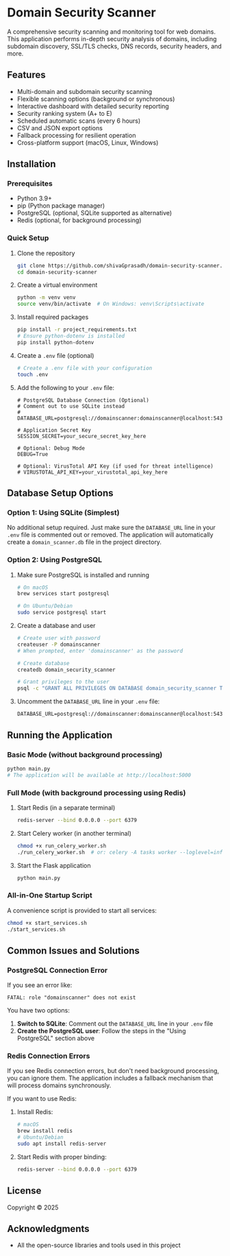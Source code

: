 # Domain Security Scanner

A comprehensive security scanning and monitoring tool for web domains. This application performs in-depth security analysis of domains, including subdomain discovery, SSL/TLS checks, DNS records, security headers, and more.

## Features

- Multi-domain and subdomain security scanning
- Flexible scanning options (background or synchronous)
- Interactive dashboard with detailed security reporting
- Security ranking system (A+ to E)
- Scheduled automatic scans (every 6 hours)
- CSV and JSON export options
- Fallback processing for resilient operation
- Cross-platform support (macOS, Linux, Windows)

## Installation

### Prerequisites

- Python 3.9+
- pip (Python package manager)
- PostgreSQL (optional, SQLite supported as alternative)
- Redis (optional, for background processing)

### Quick Setup

1. Clone the repository
   ```bash
   git clone https://github.com/shivaGprasadh/domain-security-scanner.git
   cd domain-security-scanner
   ```

2. Create a virtual environment
   ```bash
   python -m venv venv
   source venv/bin/activate  # On Windows: venv\Scripts\activate
   ```

3. Install required packages
   ```bash
   pip install -r project_requirements.txt
   # Ensure python-dotenv is installed
   pip install python-dotenv
   ```

4. Create a `.env` file (optional)
   ```bash
   # Create a .env file with your configuration
   touch .env
   ```

5. Add the following to your `.env` file:
   ```
   # PostgreSQL Database Connection (Optional)
   # Comment out to use SQLite instead
   # DATABASE_URL=postgresql://domainscanner:domainscanner@localhost:5432/domain_security_scanner

   # Application Secret Key
   SESSION_SECRET=your_secure_secret_key_here

   # Optional: Debug Mode
   DEBUG=True

   # Optional: VirusTotal API Key (if used for threat intelligence)
   # VIRUSTOTAL_API_KEY=your_virustotal_api_key_here
   ```

## Database Setup Options

### Option 1: Using SQLite (Simplest)

No additional setup required. Just make sure the `DATABASE_URL` line in your `.env` file is commented out or removed. The application will automatically create a `domain_scanner.db` file in the project directory.

### Option 2: Using PostgreSQL

1. Make sure PostgreSQL is installed and running
   ```bash
   # On macOS
   brew services start postgresql
   
   # On Ubuntu/Debian
   sudo service postgresql start
   ```

2. Create a database and user
   ```bash
   # Create user with password
   createuser -P domainscanner
   # When prompted, enter 'domainscanner' as the password
   
   # Create database
   createdb domain_security_scanner
   
   # Grant privileges to the user
   psql -c "GRANT ALL PRIVILEGES ON DATABASE domain_security_scanner TO domainscanner;"
   ```

3. Uncomment the `DATABASE_URL` line in your `.env` file:
   ```
   DATABASE_URL=postgresql://domainscanner:domainscanner@localhost:5432/domain_security_scanner
   ```

## Running the Application

### Basic Mode (without background processing)

```bash
python main.py
# The application will be available at http://localhost:5000
```

### Full Mode (with background processing using Redis)

1. Start Redis (in a separate terminal)
   ```bash
   redis-server --bind 0.0.0.0 --port 6379
   ```

2. Start Celery worker (in another terminal)
   ```bash
   chmod +x run_celery_worker.sh
   ./run_celery_worker.sh  # or: celery -A tasks worker --loglevel=info
   ```

3. Start the Flask application
   ```bash
   python main.py
   ```

### All-in-One Startup Script

A convenience script is provided to start all services:
```bash
chmod +x start_services.sh
./start_services.sh
```

## Common Issues and Solutions

### PostgreSQL Connection Error

If you see an error like:
```
FATAL: role "domainscanner" does not exist
```

You have two options:
1. **Switch to SQLite**: Comment out the `DATABASE_URL` line in your `.env` file
2. **Create the PostgreSQL user**: Follow the steps in the "Using PostgreSQL" section above

### Redis Connection Errors

If you see Redis connection errors, but don't need background processing, you can ignore them. The application includes a fallback mechanism that will process domains synchronously.

If you want to use Redis:
1. Install Redis: 
   ```bash
   # macOS
   brew install redis
   # Ubuntu/Debian
   sudo apt install redis-server
   ```
2. Start Redis with proper binding:
   ```bash
   redis-server --bind 0.0.0.0 --port 6379
   ```

## License

Copyright © 2025

## Acknowledgments

- All the open-source libraries and tools used in this project
